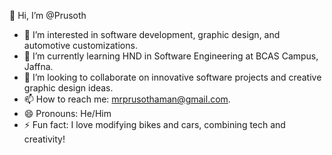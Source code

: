 👋 Hi, I’m @Prusoth 
- 👀 I’m interested in software development, graphic design, and automotive customizations.  
- 🌱 I’m currently learning HND in Software Engineering at BCAS Campus, Jaffna.  
- 💞️ I’m looking to collaborate on innovative software projects and creative graphic design ideas.  
- 📫 How to reach me: mrprusothaman@gmail.com.  
- 😄 Pronouns: He/Him  
- ⚡ Fun fact: I love modifying bikes and cars, combining tech and creativity!  

<!---
Prusoth026/Prusoth026 is a ✨ special ✨ repository because its `README.md` (this file) appears on your GitHub profile.
You can click the Preview link to take a look at your changes.
--->
